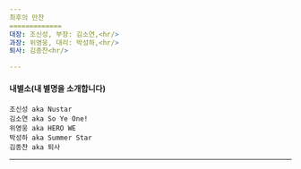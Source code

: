 ```yaml
---
최후의 만찬
=============
대장: 조신성, 부장: 김소연,<hr/>
과장: 위영웅, 대리: 박성하,<hr/>
퇴사: 김종찬<hr/>

---
```

#### 내별소(내 별명을 소개합니다)
	조신성 aka Nustar
	김소연 aka So Ye One!
	위영웅 aka HERO WE
	박성하 aka Summer Star
	김종찬 aka 퇴사


---


